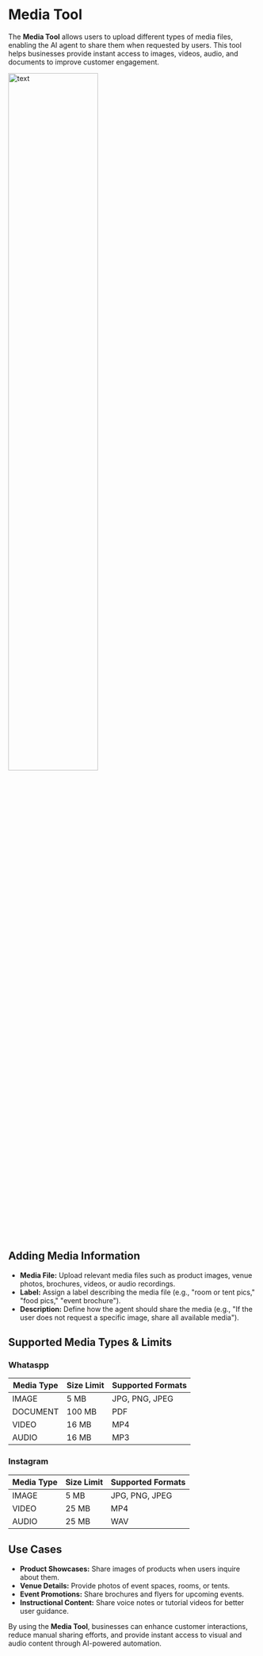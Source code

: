 # Media Tool

The **Media Tool** allows users to upload different types of media files, enabling the AI agent to share them when requested by users. This tool helps businesses provide instant access to images, videos, audio, and documents to improve customer engagement.

<img src="../images/media_tool.png" alt="text" width="60%" />

## Adding Media Information
- **Media File:** Upload relevant media files such as product images, venue photos, brochures, videos, or audio recordings.
- **Label:** Assign a label describing the media file (e.g., "room or tent pics," "food pics," "event brochure").
- **Description:** Define how the agent should share the media (e.g., "If the user does not request a specific image, share all available media").

## Supported Media Types & Limits

### Whataspp

| Media Type  | Size Limit | Supported Formats |
|------------|------------|-----------------|
| IMAGE      | 5 MB       | JPG, PNG, JPEG  |
| DOCUMENT   | 100 MB     | PDF             |
| VIDEO      | 16 MB      | MP4             |
| AUDIO      | 16 MB      | MP3             |

### Instagram

| Media Type  | Size Limit | Supported Formats |
|------------|------------|-----------------|
| IMAGE      | 5 MB       | JPG, PNG, JPEG  |
| VIDEO      | 25 MB      | MP4             |
| AUDIO      | 25 MB      | WAV             |


## Use Cases
- **Product Showcases:** Share images of products when users inquire about them.
- **Venue Details:** Provide photos of event spaces, rooms, or tents.
- **Event Promotions:** Share brochures and flyers for upcoming events.
- **Instructional Content:** Share voice notes or tutorial videos for better user guidance.

By using the **Media Tool**, businesses can enhance customer interactions, reduce manual sharing efforts, and provide instant access to visual and audio content through AI-powered automation.
